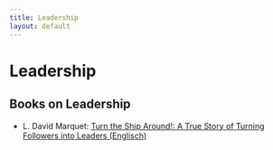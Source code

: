 ```yaml
---
title: Leadership
layout: default
---
```


# Leadership

## Books on Leadership

* L. David Marquet: [Turn the Ship Around!: A True Story of Turning Followers into Leaders (Englisch)](https://www.amazon.com/Turn-Ship-Around-Turning-Followers/dp/1591846404)

